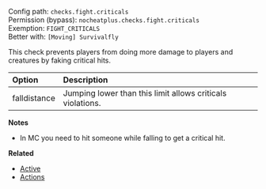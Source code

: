 Config path: `checks.fight.criticals`  
Permission (bypass): `nocheatplus.checks.fight.criticals`  
Exemption: `FIGHT_CRITICALS`  
Better with: `[Moving] Survivalfly`  

This check prevents players from doing more damage to players and creatures by faking critical hits.

| Option              | Description |
| :------------------ | :---------- |
| falldistance        | Jumping lower than this limit allows criticals violations. |

**Notes**
* In MC you need to hit someone while falling to get a critical hit.

**Related**  
* [Active](Global#Active)
* [Actions](Global#Actions)